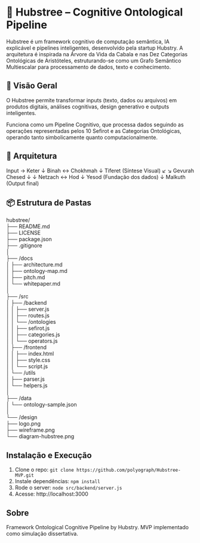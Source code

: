 # 🌳 Hubstree – Cognitive Ontological Pipeline

Hubstree é um framework cognitivo de computação semântica, IA explicável e pipelines inteligentes, desenvolvido pela startup Hubstry. A arquitetura é inspirada na Árvore da Vida da Cabala e nas Dez Categorias Ontológicas de Aristóteles, estruturando-se como um Grafo Semântico Multiescalar para processamento de dados, texto e conhecimento.

## 🚀 Visão Geral

O Hubstree permite transformar inputs (texto, dados ou arquivos) em produtos digitais, análises cognitivas, design generativo e outputs inteligentes.

Funciona como um Pipeline Cognitivo, que processa dados seguindo as operações representadas pelos 10 Sefirot e as Categorias Ontológicas, operando tanto simbolicamente quanto computacionalmente.

## 🔗 Arquitetura

Input → Keter ↓ Binah ↔ Chokhmah ↓ Tiferet (Síntese Visual) ↙ ↘ Gevurah Chesed ↓ ↓ Netzach ↔ Hod ↓ Yesod (Fundação dos dados) ↓ Malkuth (Output final)

## 📦 Estrutura de Pastas

hubstree/  
├── README.md  
├── LICENSE  
├── package.json  
├── .gitignore  
│  
├── /docs  
│   ├── architecture.md  
│   ├── ontology-map.md  
│   ├── pitch.md  
│   └── whitepaper.md  
│  
├── /src  
│   ├── /backend  
│   │   ├── server.js  
│   │   ├── routes.js  
│   │   └── /ontologies  
│   │       ├── sefirot.js  
│   │       ├── categories.js  
│   │       └── operators.js  
│   ├── /frontend  
│   │   ├── index.html  
│   │   ├── style.css  
│   │   └── script.js  
│   └── /utils  
│       ├── parser.js  
│       └── helpers.js  
│  
├── /data  
│   └── ontology-sample.json  
│  
└── /design  
    ├── logo.png  
    ├── wireframe.png  
    └── diagram-hubstree.png  

## Instalação e Execução

1. Clone o repo: `git clone https://github.com/polyograph/Hubstree-MVP.git`
2. Instale dependências: `npm install`
3. Rode o server: `node src/backend/server.js`
4. Acesse: http://localhost:3000

## Sobre

Framework Ontological Cognitive Pipeline by Hubstry. MVP implementado como simulação dissertativa.
